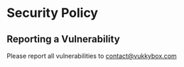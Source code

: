 # Security Policy

## Reporting a Vulnerability

Please report all vulnerabilities to contact@vukkybox.com
